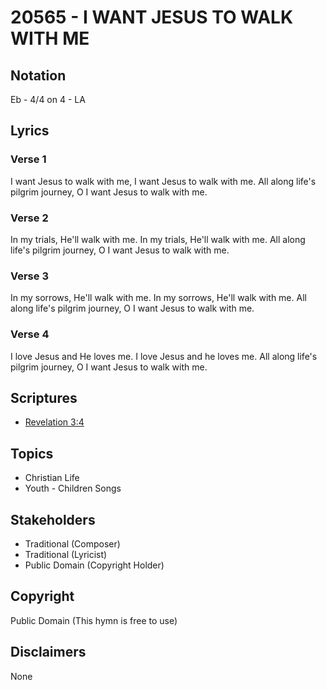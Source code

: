 # 20565 - I WANT JESUS TO WALK WITH ME

## Notation

Eb - 4/4 on 4 - LA

## Lyrics

### Verse 1

I want Jesus to walk with me, I want Jesus to walk with me. All along life's pilgrim journey, O I want Jesus to walk with me.

### Verse 2

In my trials, He'll walk with me. In my trials, He'll walk with me. All along life's pilgrim journey, O I want Jesus to walk with me.

### Verse 3

In my sorrows, He'll walk with me. In my sorrows, He'll walk with me. All along life's pilgrim journey, O I want Jesus to walk with me.

### Verse 4

I love Jesus and He loves me. I love Jesus and he loves me. All along life's pilgrim journey, O I want Jesus to walk with me.


## Scriptures

- [Revelation 3:4](https://www.biblegateway.com/passage/?search=Revelation%203%3A4)

## Topics

- Christian Life
- Youth - Children Songs

## Stakeholders

- Traditional (Composer)
- Traditional (Lyricist)
- Public Domain (Copyright Holder)

## Copyright

Public Domain
(This hymn is free to use)

## Disclaimers

None


